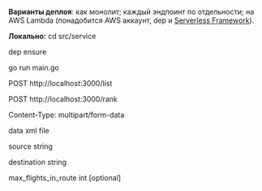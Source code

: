 **Варианты деплоя**: как монолит; каждый эндпоинт по отдельности; на AWS Lambda (понадобится AWS аккаунт, dep и [Serverless Framework](https://serverless.com/framework/docs/providers/aws/guide/quick-start/)).

**Локально:**
cd src/service

dep ensure

go run main.go

POST http://localhost:3000/list

POST http://localhost:3000/rank

Content-Type: multipart/form-data



data                  xml file

source                string

destination           string

max_flights_in_route  int [optional]

